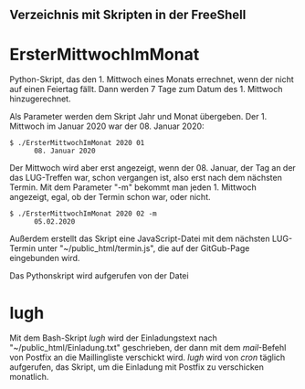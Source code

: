 ## Verzeichnis mit Skripten in der FreeShell ##

# ErsterMittwochImMonat
Python-Skript, das den 1. Mittwoch eines Monats errechnet, wenn der nicht auf einen Feiertag fällt. Dann werden 7 Tage zum Datum des 1. Mittwoch hinzugerechnet.

Als Parameter werden dem Skript Jahr und Monat übergeben. Der 1. Mittwoch im Januar 2020 war der 08. Januar 2020:

```
$ ./ErsterMittwochImMonat 2020 01
      08. Januar 2020
```

Der Mittwoch wird aber erst angezeigt, wenn der 08. Januar, der Tag an der das LUG-Treffen war, schon vergangen ist, also erst nach dem nächsten Termin. Mit dem Parameter "-m" bekommt man jeden 1. Mittwoch angezeigt, egal, ob der Termin schon war, oder nicht.

```
$ ./ErsterMittwochImMonat 2020 02 -m
      05.02.2020
```

Außerdem erstellt das Skript eine JavaScript-Datei mit dem nächsten LUG-Termin unter "~/public_html/termin.js", die auf der GitGub-Page eingebunden wird.

Das Pythonskript wird aufgerufen von der Datei

# lugh

Mit dem Bash-Skript *lugh* wird der Einladungstext nach "~/public_html/Einladung.txt" geschrieben, der dann mit dem *mail*-Befehl von Postfix an die Maillingliste verschickt wird. *lugh* wird von *cron* täglich aufgerufen, das Skript, um die Einladung mit Postfix zu verschicken monatlich.
